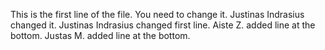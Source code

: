 
This is the first line of the file. You need to change it. Justinas Indrasius changed it.
Justinas Indrasius changed first line.
Aiste Z. added line at the bottom.
Justas M. added line at the bottom.

